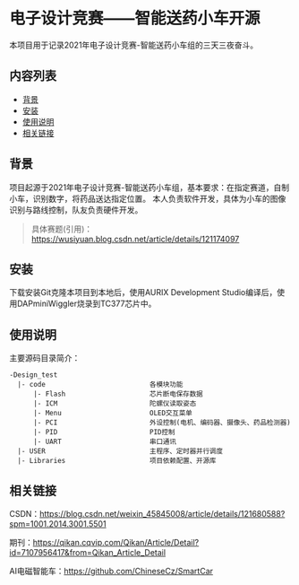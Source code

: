 电子设计竞赛——智能送药小车开源
=========
本项目用于记录2021年电子设计竞赛-智能送药小车组的三天三夜奋斗。
## 内容列表

- [背景](##背景)
- [安装](##安装)
- [使用说明](##使用说明)
- [相关链接](##相关链接)

## 背景
项目起源于2021年电子设计竞赛-智能送药小车组，基本要求：在指定赛道，自制小车，识别数字，将药品送达指定位置。
本人负责软件开发，具体为小车的图像识别与路线控制，队友负责硬件开发。
> 具体赛题(引用)：https://wusiyuan.blog.csdn.net/article/details/121174097


## 安装
下载安装Git克隆本项目到本地后，使用AURIX Development Studio编译后，使用DAPminiWiggler烧录到TC377芯片中。

## 使用说明
主要源码目录简介：
```
-Design_test
  |- code                          各模块功能
      |- Flash                     芯片断电保存数据
      |- ICM                       陀螺仪读取姿态
      |- Menu                      OLED交互菜单
      |- PCI                       外设控制(电机、编码器、摄像头、药品检测器)
      |- PID                       PID控制
      |- UART                      串口通讯
  |- USER                          主程序、定时器并行调度
  |- Libraries                     项目依赖配置、开源库
```

## 相关链接

CSDN：https://blog.csdn.net/weixin_45845008/article/details/121680588?spm=1001.2014.3001.5501

期刊：https://qikan.cqvip.com/Qikan/Article/Detail?id=7107956417&from=Qikan_Article_Detail

AI电磁智能车：https://github.com/ChineseCz/SmartCar
